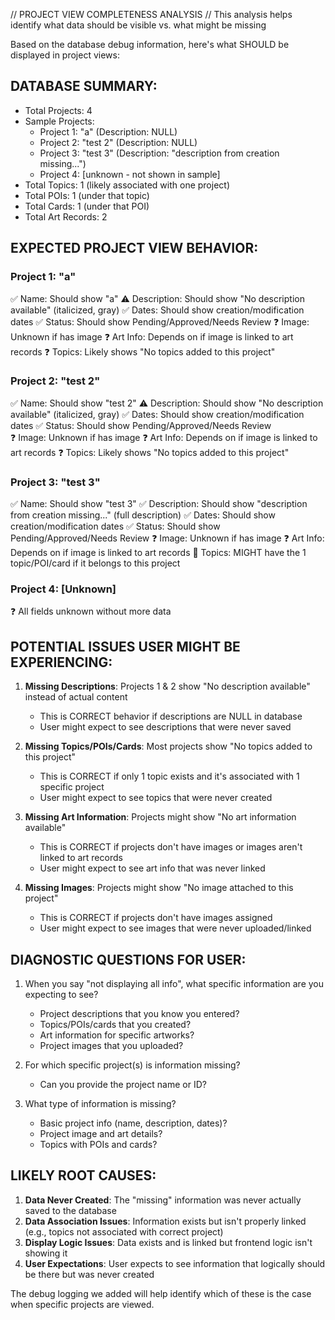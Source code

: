 // PROJECT VIEW COMPLETENESS ANALYSIS
// This analysis helps identify what data should be visible vs. what might be missing

Based on the database debug information, here's what SHOULD be displayed in project views:

## DATABASE SUMMARY:
- Total Projects: 4
- Sample Projects:
  * Project 1: "a" (Description: NULL)
  * Project 2: "test 2" (Description: NULL) 
  * Project 3: "test 3" (Description: "description from creation missing...")
  * Project 4: [unknown - not shown in sample]
- Total Topics: 1 (likely associated with one project)
- Total POIs: 1 (under that topic)
- Total Cards: 1 (under that POI)
- Total Art Records: 2

## EXPECTED PROJECT VIEW BEHAVIOR:

### Project 1: "a"
✅ Name: Should show "a"
⚠️ Description: Should show "No description available" (italicized, gray)
✅ Dates: Should show creation/modification dates
✅ Status: Should show Pending/Approved/Needs Review
❓ Image: Unknown if has image
❓ Art Info: Depends on if image is linked to art records
❓ Topics: Likely shows "No topics added to this project"

### Project 2: "test 2" 
✅ Name: Should show "test 2"
⚠️ Description: Should show "No description available" (italicized, gray)
✅ Dates: Should show creation/modification dates
✅ Status: Should show Pending/Approved/Needs Review  
❓ Image: Unknown if has image
❓ Art Info: Depends on if image is linked to art records
❓ Topics: Likely shows "No topics added to this project"

### Project 3: "test 3"
✅ Name: Should show "test 3"
✅ Description: Should show "description from creation missing..." (full description)
✅ Dates: Should show creation/modification dates
✅ Status: Should show Pending/Approved/Needs Review
❓ Image: Unknown if has image
❓ Art Info: Depends on if image is linked to art records
🎯 Topics: MIGHT have the 1 topic/POI/card if it belongs to this project

### Project 4: [Unknown]
❓ All fields unknown without more data

## POTENTIAL ISSUES USER MIGHT BE EXPERIENCING:

1. **Missing Descriptions**: Projects 1 & 2 show "No description available" instead of actual content
   - This is CORRECT behavior if descriptions are NULL in database
   - User might expect to see descriptions that were never saved

2. **Missing Topics/POIs/Cards**: Most projects show "No topics added to this project"
   - This is CORRECT if only 1 topic exists and it's associated with 1 specific project
   - User might expect to see topics that were never created

3. **Missing Art Information**: Projects might show "No art information available"
   - This is CORRECT if projects don't have images or images aren't linked to art records
   - User might expect to see art info that was never linked

4. **Missing Images**: Projects might show "No image attached to this project"
   - This is CORRECT if projects don't have images assigned
   - User might expect to see images that were never uploaded/linked

## DIAGNOSTIC QUESTIONS FOR USER:

1. When you say "not displaying all info", what specific information are you expecting to see?
   - Project descriptions that you know you entered?
   - Topics/POIs/cards that you created?
   - Art information for specific artworks?
   - Project images that you uploaded?

2. For which specific project(s) is information missing?
   - Can you provide the project name or ID?

3. What type of information is missing?
   - Basic project info (name, description, dates)?
   - Project image and art details?
   - Topics with POIs and cards?

## LIKELY ROOT CAUSES:

1. **Data Never Created**: The "missing" information was never actually saved to the database
2. **Data Association Issues**: Information exists but isn't properly linked (e.g., topics not associated with correct project)
3. **Display Logic Issues**: Data exists and is linked but frontend logic isn't showing it
4. **User Expectations**: User expects to see information that logically should be there but was never created

The debug logging we added will help identify which of these is the case when specific projects are viewed.
